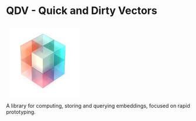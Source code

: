 # QDV - Quick and Dirty Vectors

<img src="./QDV-logo.png" width=200px />

A library for computing, storing and querying embeddings, focused on rapid
prototyping.
